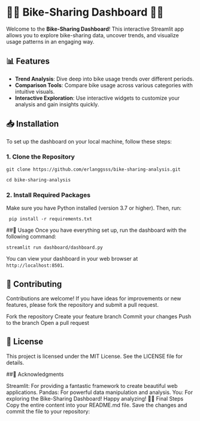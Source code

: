 # 🚴‍♂️ Bike-Sharing Dashboard 🚴‍♀️

Welcome to the **Bike-Sharing Dashboard**! This interactive Streamlit app allows you to explore bike-sharing data, uncover trends, and visualize usage patterns in an engaging way.

## 📊 Features

- **Trend Analysis**: Dive deep into bike usage trends over different periods.
- **Comparison Tools**: Compare bike usage across various categories with intuitive visuals.
- **Interactive Exploration**: Use interactive widgets to customize your analysis and gain insights quickly.

## 📥 Installation

To set up the dashboard on your local machine, follow these steps:

### 1. Clone the Repository
``` git clone https://github.com/erlanggsss/bike-sharing-analysis.git ```

``` cd bike-sharing-analysis ```

### 2. Install Required Packages
Make sure you have Python installed (version 3.7 or higher). Then, run:

``` pip install -r requirements.txt```

##🚀 Usage
Once you have everything set up, run the dashboard with the following command:

``` streamlit run dashboard/dashboard.py ```

You can view your dashboard in your web browser at ```http://localhost:8501```.

## 🤝 Contributing
Contributions are welcome! If you have ideas for improvements or new features, please fork the repository and submit a pull request.

Fork the repository
Create your feature branch
Commit your changes
Push to the branch
Open a pull request

## 📝 License
This project is licensed under the MIT License. See the LICENSE file for details.

##🎉 Acknowledgments

Streamlit: For providing a fantastic framework to create beautiful web applications.
Pandas: For powerful data manipulation and analysis.
You: For exploring the Bike-Sharing Dashboard! Happy analyzing! 🚴‍♂️
Final Steps
Copy the entire content into your README.md file.
Save the changes and commit the file to your repository:

